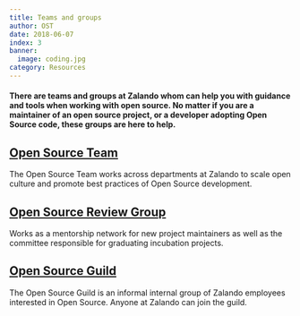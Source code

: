 ```yaml
---
title: Teams and groups
author: OST
date: 2018-06-07
index: 3
banner:
  image: coding.jpg
category: Resources
---
```


#### There are teams and groups at Zalando whom can help you with guidance and tools when working with open source. No matter if you are a maintainer of an open source project, or a developer adopting Open Source code, these groups are here to help. 

## [Open Source Team](../open-source-team)
The Open Source Team works across departments at Zalando to scale open culture and promote best practices of Open Source development.

## [Open Source Review Group](../open-source-review-group)
Works as a mentorship network for new project maintainers as well as the committee responsible for graduating incubation projects.

## [Open Source Guild](../open-source-guild)
The Open Source Guild is an informal internal group of Zalando employees interested in Open Source. Anyone at Zalando can join the guild. 
